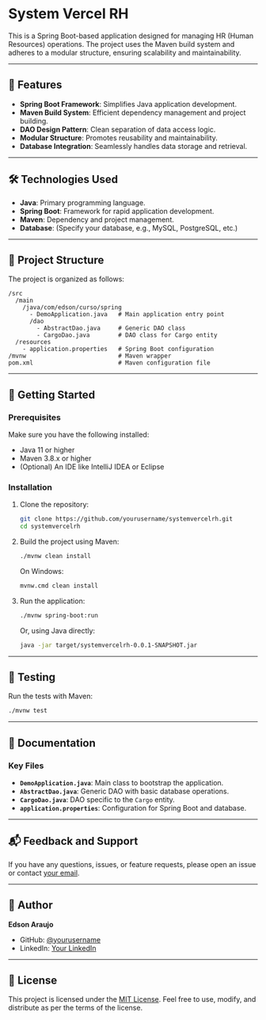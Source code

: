 # System Vercel RH

This is a Spring Boot-based application designed for managing HR (Human Resources) operations. The project uses the Maven build system and adheres to a modular structure, ensuring scalability and maintainability.

---

## 🚀 Features

- **Spring Boot Framework**: Simplifies Java application development.
- **Maven Build System**: Efficient dependency management and project building.
- **DAO Design Pattern**: Clean separation of data access logic.
- **Modular Structure**: Promotes reusability and maintainability.
- **Database Integration**: Seamlessly handles data storage and retrieval.

---

## 🛠️ Technologies Used

- **Java**: Primary programming language.
- **Spring Boot**: Framework for rapid application development.
- **Maven**: Dependency and project management.
- **Database**: (Specify your database, e.g., MySQL, PostgreSQL, etc.)

---

## 📂 Project Structure

The project is organized as follows:

```
/src
  /main
    /java/com/edson/curso/spring
      - DemoApplication.java   # Main application entry point
      /dao
        - AbstractDao.java     # Generic DAO class
        - CargoDao.java        # DAO class for Cargo entity
  /resources
    - application.properties   # Spring Boot configuration
/mvnw                          # Maven wrapper
pom.xml                        # Maven configuration file
```

---

## 🚀 Getting Started

### Prerequisites

Make sure you have the following installed:

- Java 11 or higher
- Maven 3.8.x or higher
- (Optional) An IDE like IntelliJ IDEA or Eclipse

### Installation

1. Clone the repository:

   ```bash
   git clone https://github.com/yourusername/systemvercelrh.git
   cd systemvercelrh
   ```

2. Build the project using Maven:

   ```bash
   ./mvnw clean install
   ```

   On Windows:

   ```cmd
   mvnw.cmd clean install
   ```

3. Run the application:

   ```bash
   ./mvnw spring-boot:run
   ```

   Or, using Java directly:

   ```bash
   java -jar target/systemvercelrh-0.0.1-SNAPSHOT.jar
   ```

---

## 🧪 Testing

Run the tests with Maven:

```bash
./mvnw test
```

---

## 📖 Documentation

### Key Files

- **`DemoApplication.java`**: Main class to bootstrap the application.
- **`AbstractDao.java`**: Generic DAO with basic database operations.
- **`CargoDao.java`**: DAO specific to the `Cargo` entity.
- **`application.properties`**: Configuration for Spring Boot and database.

---

## 📬 Feedback and Support

If you have any questions, issues, or feature requests, please open an issue or contact [your email](mailto:youremail@example.com).

---

## 👤 Author

**Edson Araujo**

- GitHub: [@yourusername](https://github.com/edson-araujo)
- LinkedIn: [Your LinkedIn]([https://linkedin.com/in/yourprofile](https://www.linkedin.com/in/edson-alves-araujo/))

---

## 📝 License

This project is licensed under the [MIT License](LICENSE.md). Feel free to use, modify, and distribute as per the terms of the license.
